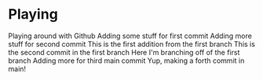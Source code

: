 # Playing
Playing around with Github
Adding some stuff for first commit
Adding more stuff for second commit
This is the first addition from the first branch
This is the second commit in the first branch
Here I'm branching off of the first branch
Adding more for third main commit
Yup, making a forth commit in main!
